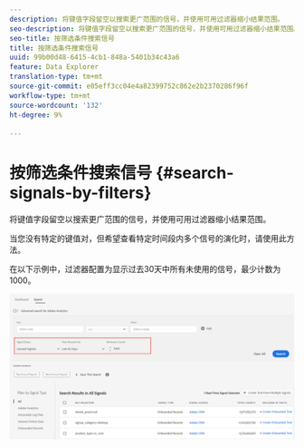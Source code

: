 ```yaml
---
description: 将键值字段留空以搜索更广范围的信号，并使用可用过滤器缩小结果范围。
seo-description: 将键值字段留空以搜索更广范围的信号，并使用可用过滤器缩小结果范围。
seo-title: 按筛选条件搜索信号
title: 按筛选条件搜索信号
uuid: 99b00d48-6415-4cb1-848a-5401b34c43a6
feature: Data Explorer
translation-type: tm+mt
source-git-commit: e05eff3cc04e4a82399752c862e2b2370286f96f
workflow-type: tm+mt
source-wordcount: '132'
ht-degree: 9%

---
```



# 按筛选条件搜索信号 {#search-signals-by-filters}

将键值字段留空以搜索更广范围的信号，并使用可用过滤器缩小结果范围。

当您没有特定的键值对，但希望查看特定时间段内多个信号的演化时，请使用此方法。

在以下示例中，过滤器配置为显示过去30天中所有未使用的信号，最少计数为1000。

![](assets/signals-search-filters.png)
